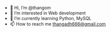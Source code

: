 - 👋 Hi, I’m @thangom
- 👀 I’m interested in Web development 
- 🌱 I’m currently learning Python, MySQL  
- 📫 How to reach me thangadh666@gmail.com

<!---
thangom/thangom is a ✨ special ✨ repository because its `README.md` (this file) appears on your GitHub profile.
You can click the Preview link to take a look at your changes.
--->
